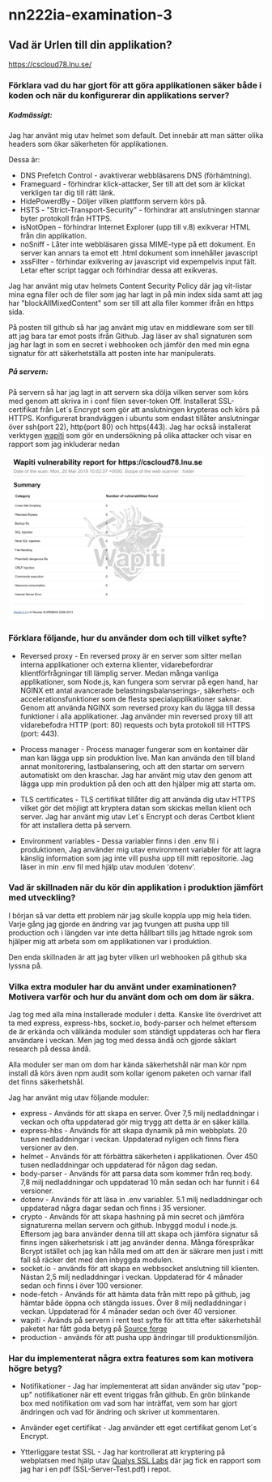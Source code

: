 # nn222ia-examination-3

## Vad är Urlen till din applikation?

https://cscloud78.lnu.se/

### Förklara vad du har gjort för att göra applikationen säker både i koden och när du konfigurerar din applikations server?

##### Kodmässigt: 

Jag har använt mig utav helmet som default. Det innebär att man sätter olika headers som ökar säkerheten för applikationen.

Dessa är:
  
  * DNS Prefetch Control - avaktiverar webbläsarens DNS (förhämtning).
  * Frameguard - förhindrar klick-attacker, Ser till att det som är klickat verkligen tar dig till rätt länk.
  * HidePowerdBy - Döljer vilken plattform servern körs på.
  * HSTS - "Strict-Transport-Security" - förhindrar att anslutningen stannar byter protokoll från HTTPS.
  * isNotOpen - förhindrar Internet Explorer (upp till v.8) exikverar HTML från din applikation.
  * noSniff - Låter inte webbläsaren gissa MIME-type på ett dokument. En server kan annars ta emot ett .html dokument som innehåller javascript
  * xssFilter - förhindar exikvering av javascript vid expempelvis input fält. Letar efter script taggar och förhindrar dessa att exikveras.

Jag har använt mig utav helmets Content Security Policy där jag vit-listar mina egna filer och de filer som jag har lagt in på min index sida samt att jag har "blockAllMixedContent" som ser till att alla filer kommer ifrån en https sida.

På posten till github så har jag använt mig utav en middleware som ser till att jag bara tar emot posts ifrån Github. Jag läser av sha1 signaturen som jag har lagt in som en secret i webhooken och jämför den med min egna signatur för att säkerhetställa att posten inte har manipulerats.

##### På servern:

På servern så har jag lagt in att servern ska dölja vilken server som körs med genom att skriva in i conf filen sever-token Off.
Installerat SSL-certifikat från Let´s Encrypt som gör att anslutningen krypteras och körs på HTTPS.
Konfigurerat brandväggen i ubuntu som endast tillåter anslutningar över ssh(port 22), http(port 80) och https(443).
Jag har också installerat verktygen [wapiti](http://wapiti.sourceforge.net) som gör en undersökning på olika attacker och visar en rapport som jag inkluderar nedan

![Wapiti Report](./security-report.PNG)

### Förklara följande, hur du använder dom och till vilket syfte?

* Reversed proxy - En reversed proxy är en server som sitter mellan interna applikationer och externa klienter, vidarebefordrar klientförfrågningar till lämplig server. Medan många vanliga applikationer, som Node.js, kan fungera som servrar på egen hand, har NGINX ett antal avancerade belastningsbalanserings-, säkerhets- och accelerationsfunktioner som de flesta specialapplikationer saknar. Genom att använda NGINX som reversed proxy kan du lägga till dessa funktioner i alla applikationer. Jag använder min reversed proxy till att vidarebefodra HTTP (port: 80) requests och byta protokoll till HTTPS (port: 443).

* Process manager - Process manager fungerar som en kontainer där man kan lägga upp sin produktion live. Man kan använda den till bland annat monitorering, lastbalansering,
och att den startar om servern automatiskt om den kraschar. Jag har använt mig utav den genom att lägga upp min produktion på den och att den hjälper mig att starta om.

* TLS certificates - TLS certifikat tillåter dig att använda dig utav HTTPS vilket gör det möjligt att kryptera datan som skickas mellan klient och server. Jag har använt
mig utav Let´s Encrypt och deras Certbot klient för att installera detta på servern.

* Environment variables - Dessa variabler finns i den .env fil i produktionen, Jag använder mig utav environment variabler för att lagra känslig information som jag inte vill pusha upp till mitt repositorie. Jag läser in min .env fil med hjälp utav modulen 'dotenv'.

### Vad är skillnaden när du kör din applikation i produktion jämfört med utveckling?

I början så var detta ett problem när jag skulle koppla upp mig hela tiden. Varje gång jag gjorde en ändring var jag tvungen att pusha upp till production och i längden var inte detta hållbart tills jag hittade ngrok som hjälper mig att arbeta som om applikationen var i produktion.

Den enda skillnaden är att jag byter vilken url webhooken på github ska lyssna på.

### Vilka extra moduler har du använt under examinationen? Motivera varför och hur du använt dom och om dom är säkra.

Jag tog med alla mina installerade moduler i detta. Kanske lite överdrivet att ta med express, express-hbs, socket.io, body-parser och helmet eftersom de är erkända och välkända moduler som ständigt uppdateras och har flera användare i veckan. Men jag tog med dessa ändå och gjorde såklart research på dessa ändå.

Alla moduler ser man om dom har kända säkerhetshål när man kör npm install då körs även npm audit som kollar igenom paketen och varnar ifall det finns säkerhetshål.

Jag har använt mig utav följande moduler:

* express - Används för att skapa en server. 
  Över 7,5 milj nedladdningar i veckan och ofta uppdaterad gör mig trygg att detta är en säker källa.
* express-hbs - Används för att skapa dynamik på min webbplats.
  20 tusen nedladdningar i veckan. Uppdaterad nyligen och finns flera versioner av den.
* helmet - Används för att förbättra säkerheten i applikationen.
  Över 450 tusen nedladdningar och uppdaterad för någon dag sedan.
* body-parser - Används för att parsa data som kommer från req.body.
  7,8 milj nedladdningar och uppdaterad 10 mån sedan och har funnit i 64 versioner.
* dotenv - Används för att läsa in .env variabler.
  5.1 milj nedladdningar och uppdaterad några dagar sedan och finns i 35 versioner.
* crypto - Används för att skapa hashning på min secret och jämföra signaturerna mellan servern och github.
  Inbyggd modul i node.js. Eftersom jag bara använder denna till att skapa och jämföra signatur så finns ingen säkerhetsrisk i att jag använder denna. Många förespråkar Bcrypt istället och jag kan hålla med om att den är säkrare men just i mitt fall så räcker det med den inbyggda modulen.
* socket.io - används för att skapa en webbsocket anslutning till klienten.
  Nästan 2,5 milj nedladdningar i veckan. Uppdaterad för 4 månader sedan och finns i över 100 versioner.
* node-fetch - Används för att hämta data från mitt repo på github, jag hämtar både öppna och stängda issues.
  Över 8 milj nedladdningar i veckan. Uppdaterad för 4 månader sedan och över 40 versioner.
* wapiti - Avänds på servern i rent test syfte för att titta efter säkerhetshål
  paketet har fått goda betyg på [Source forge](https://sourceforge.net/p/wapiti/news/2018/05/wapiti-301/)
* production - används för att pusha upp ändringar till produktionsmiljön.

### Har du implementerat några extra features som kan motivera högre betyg?

* Notifikationer - 
  Jag har implementerat att sidan använder sig utav "pop-up" notifikationer när ett event triggas från github. En grön blinkande box med notifikation om vad som har inträffat, vem som har gjort ändringen och vad för ändring och skriver ut kommentaren.

* Använder eget certifikat - 
  Jag använder ett eget certifikat genom Let´s Encrypt.

* Ytterliggare testat SSL -
  Jag har kontrollerat att kryptering på webplatsen med hjälp utav [Qualys SSL Labs](https://www.ssllabs.com/) där jag fick en rapport som jag har i en pdf (SSL-Server-Test.pdf) i repot.